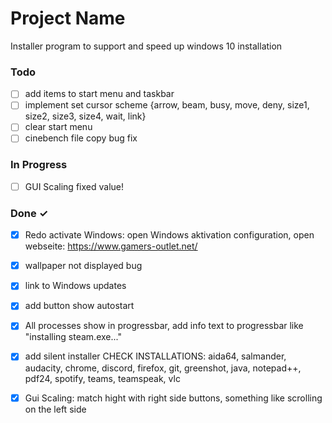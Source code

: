 # Project Name

Installer program to support and speed up windows 10 installation

### Todo

- [ ] add items to start menu and taskbar  
- [ ] implement set cursor scheme  {arrow, beam, busy, move, deny, size1, size2, size3, size4, wait, link}  
- [ ] clear start menu  
- [ ] cinebench file copy bug fix  

### In Progress

- [ ] GUI Scaling fixed value!  

### Done ✓

- [x] Redo activate Windows: open Windows aktivation configuration, open webseite: https://www.gamers-outlet.net/  
- [x] wallpaper not displayed bug  
- [x] link to Windows updates  
- [x] add button show autostart  
- [x] All processes show in progressbar, add info text to progressbar like "installing steam.exe..."  
- [x] add silent installer CHECK INSTALLATIONS: aida64, salmander, audacity, chrome, discord, firefox, git, greenshot, java, notepad++, pdf24, spotify, teams, teamspeak, vlc  
- [x] Gui Scaling: match hight with right side buttons, something like scrolling on the left side  

